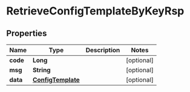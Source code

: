 

# RetrieveConfigTemplateByKeyRsp

## Properties

Name | Type | Description | Notes
------------ | ------------- | ------------- | -------------
**code** | **Long** |  |  [optional]
**msg** | **String** |  |  [optional]
**data** | [**ConfigTemplate**](ConfigTemplate.md) |  |  [optional]



